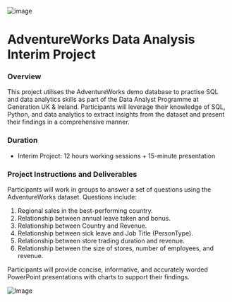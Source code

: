 ![image](https://github.com/zeidzen/Generation_Interim_Project/assets/36964163/02f64d6d-c986-4fc8-9c22-5bc75fafffe8)

# **AdventureWorks Data Analysis Interim Project**

### **Overview**
This project utilises the AdventureWorks demo database to practise SQL and data analytics skills as part of the Data Analyst Programme at Generation UK & Ireland. Participants will leverage their knowledge of SQL, Python, and data analytics to extract insights from the dataset and present their findings in a comprehensive manner.

### **Duration**
- Interim Project: 12 hours working sessions + 15-minute presentation

### **Project Instructions and Deliverables**
Participants will work in groups to answer a set of questions using the AdventureWorks dataset. Questions include:

1. Regional sales in the best-performing country.
2. Relationship between annual leave taken and bonus.
3. Relationship between Country and Revenue.
4. Relationship between sick leave and Job Title (PersonType).
5. Relationship between store trading duration and revenue.
6. Relationship between the size of stores, number of employees, and revenue.

Participants will provide concise, informative, and accurately worded PowerPoint presentations with charts to support their findings.

![Image](https://www.liquidplanner.com/wp-content/uploads/2019/04/HiRes-17.jpg)

